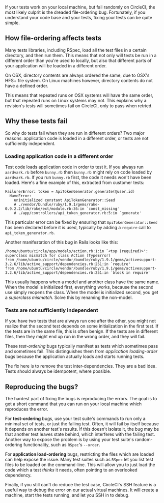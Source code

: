   If your tests work on your local machine, but fail randomly on CircleCI, the most likely culprit is the dreaded file-ordering bug.
  Fortunately, if you understand your code base and your tests, fixing your tests can be quite simple.

## How file-ordering affects tests

  Many tests libraries, including RSpec, load all the test files in a certain directory, and then run them.
  This means that not only will tests be run in a different order than you're used to locally, but also that different parts of your application will be loaded in a different order.

  On OSX, directory contents are always ordered the same, due to OSX's HFS+ file system.
  On Linux machines however, directory contents do not have a defined order.

  This means that repeated runs on OSX systems will have the same order, but
  that repeated runs on Linux systems may not. This explains why a revision's tests will sometimes fail on CircleCI, only to pass when retried.

## Why these tests fail

  So why do tests fail when they are run in different orders?
  Two major reasons: application code is loaded in a different order, or tests are not sufficiently independent.

### Loading application code in a different order

  Test code loads application code in order to test it.
  If you always run
  `aardvark.rb`
  before
  `bunny.rb`
  then
  `bunny.rb`
  might rely on code loaded by
    `aardvark.rb`.
  If you run
  `bunny.rb`
  first, the code it needs won't have been loaded.
  Here's a fine example of this, extracted from customer tests:

```
Failure/Error: token = ApiTokenGenerator.generate(@user.id)
  NameError:
    uninitialized constant ApiTokenGenerator::Seed
    # ./vendor/bundle/ruby/1.9.1/gems/rake-0.9.2.2/lib/rake/ext/module.rb:36:in `const_missing'
    # ./app/controllers/api_token_generator.rb:5:in `generate'
```

  This particular error can be fixed by ensuring that
  `ApiTokenGenerator::Seed`
  has been declared before it is used, typically by adding a
  `require`
  call to
    `api_token_generator.rb`.

  Another manifestation of this bug in Rails looks like this:

```
/home/ubuntu/circle/app/models/action.rb:1:in `<top (required)>': superclass mismatch for class Action (TypeError)
from /home/ubuntu/circle/vendor/bundle/ruby/1.9.1/gems/activesupport-3.2.6/lib/active_support/dependencies.rb:251:in `require'
from /home/ubuntu/circle/vendor/bundle/ruby/1.9.1/gems/activesupport-3.2.6/lib/active_support/dependencies.rb:251:in `block in require'
```

  This usually happens when a model and another class have the same name.
  When the model is initialized first, everything works, because the second use simply reopens the class.
  When the model is initialized second, you get a _superclass mismatch_.
  Solve this by renaming the non-model.

### Tests are not sufficiently independent

  If you have two tests that are always run one after the other, you might not realize that the second test depends on some initialization in the first test.
  If the tests are in the same file, this is often benign.
  If the tests are in different files, then they might end up run in the wrong order, and they will fail.

  These _test-ordering_ bugs typically manifest as tests which sometimes pass and sometimes fail.
  This distinguishes them from _application loading-order_ bugs because the application actually loads and starts running tests.

  The fix here is to remove the test inter-dependencies.
  They are a bad idea.
  Tests should always be idempotent, where possible.

## Reproducing the bugs?

  The hardest part of fixing the bugs is reproducing the errors.
  The goal is to get a short command that you can run on your local machine which reproduces the error.

  For **test-ordering** bugs, use your test suite's commands to run only a minimal set of tests, or just the failing test.
  Often, it will fail by itself because it depends on another test's results.
  If this doesn't isolate it, the bug may be that another test leaves state behind, which interferes with the failing test.
  Another way to expose the problem is by using your test suite's random-ordering functionality, such as `RSpec`'s `--order`.

  For **application load-ordering** bugs, restricting the files which are loaded can help expose the issue.
  Many test suites such as `RSpec` let you list test files to be loaded on the command-line.
  This will allow you to just load the code which a test _thinks_ it needs, often pointing to an overlooked dependency.

  Finally, if you still can't do reduce the test case, CircleCI's SSH feature is a useful way to debug the error on our actual virtual machines.
  It will create a machine, start the tests running, and let you SSH in to debug.